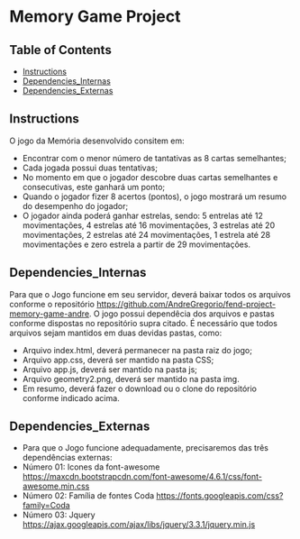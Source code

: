 # Memory Game Project

## Table of Contents

* [Instructions](#instructions)
* [Dependencies_Internas](#Dependencies_Internas)
* [Dependencies_Externas](#Dependencies_Externas)

## Instructions

O jogo da Memória desenvolvido consitem em:
- Encontrar com o menor número de tantativas as 8 cartas semelhantes;
- Cada jogada possui duas tentativas;
- No momento em que o jogador descobre duas cartas semelhantes e consecutivas, este ganhará um ponto;
- Quando o jogador fizer 8 acertos (pontos), o jogo mostrará um resumo do desempenho do jogador;
- O jogador ainda poderá ganhar estrelas, sendo: 5 entrelas até 12 movimentações, 4 estrelas até 16 movimentações, 3 estrelas até 20 movimentações, 2 estrelas até 24 movimentações, 1 estrela até 28 movimentações e zero estrela a partir de 29 movimentações.



## Dependencies_Internas

Para que o Jogo funcione em seu servidor, deverá baixar todos os arquivos conforme o repositório https://github.com/AndreGregorio/fend-project-memory-game-andre.
O jogo possui dependêcia dos arquivos e pastas conforme dispostas no repositório supra citado.
É necessário que todos arquivos sejam mantidos em duas devidas pastas, como:
- Arquivo index.html, deverá permanecer na  pasta raiz do jogo;
- Arquivo app.css, deverá ser mantido na pasta CSS;
- Arquivo app.js, deverá ser mantido na pasta js;
- Arquivo geometry2.png, deverá ser mantido na pasta img.
- Em resumo, deverá fazer o download ou o clone do repositório conforme indicado acima.

## Dependencies_Externas

- Para que o Jogo funcione adequadamente, precisaremos das três dependências externas:
- Número 01: Icones da font-awesome https://maxcdn.bootstrapcdn.com/font-awesome/4.6.1/css/font-awesome.min.css
- Número 02: Família de fontes Coda https://fonts.googleapis.com/css?family=Coda
- Número 03: Jquery https://ajax.googleapis.com/ajax/libs/jquery/3.3.1/jquery.min.js